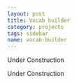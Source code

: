 ```yaml
---
layout: post
title: Vocab builder
category: projects
tags: sidebar
name: vocab-builder
---
```


Under Construction

<!-- truncate_here -->

Under Construction

